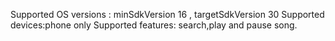 Supported OS versions : minSdkVersion 16 , targetSdkVersion 30
Supported devices:phone only
Supported features: search,play and pause song.
